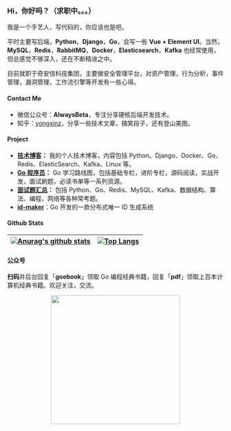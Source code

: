 ### Hi，你好吗？（求职中。。。）

我是一个手艺人，写代码的，你应该也是吧。

平时主要写后端，**Python**，**Django**，**Go**，会写一些 **Vue + Element UI**。当然，**MySQL**，**Redis**，**RabbitMQ**，**Docker**，**Elasticsearch**，**Kafka** 也经常使用，但总感觉不够深入，还在不断精进之中。

目前就职于奇安信科技集团，主要做安全管理平台，对资产管理，行为分析，事件管理，漏洞管理，工作流引擎等开发有一些心得。

#### Contact Me

* 微信公众号：**AlwaysBeta**，专注分享硬核后端开发技术。
* 知乎：[yongxinz](https://www.zhihu.com/people/yongxinz)，分享一些技术文章，搞笑段子，还有登山美图。

#### Project

- **[技术博客](https://github.com/yongxinz/tech-blog)：** 我的个人技术博客，内容包括 Python、Django、Docker、Go、Redis、ElasticSearch、Kafka、Linux 等。
- **[Go 程序员](https://github.com/yongxinz/gopher)：** Go 学习路线图，包括基础专栏，进阶专栏，源码阅读，实战开发，面试刷题，必读书单等一系列资源。
- **[面试题汇总](https://github.com/yongxinz/backend-interview)：** 包括 Python、Go、Redis、MySQL、Kafka、数据结构、算法、编程、网络等各种常考题。
- [**id-maker**](https://github.com/yongxinz/id-maker)：Go 开发的一款分布式唯一 ID 生成系统

#### Github Stats

| [![Anurag's github stats](https://github-readme-stats.vercel.app/api?username=yongxinz)](https://github.com/anuraghazra/github-readme-stats) | [![Top Langs](https://github-readme-stats.vercel.app/api/top-langs/?username=yongxinz&hide=javascript,html,css)](https://github.com/anuraghazra/github-readme-stats) |
| ------------------------------------------------------------ | ------------------------------------------------------------ |

#### 公众号

**扫码**并后台回复「**goebook**」领取 Go 编程经典书籍，回复「**pdf**」领取上百本计算机经典书籍。欢迎关注，交流。

<center class="half">
    <img src="https://cdn.jsdelivr.net/gh/yongxinz/picb@main/data/WechatIMG29.jpeg" width="300"/>
</center>
